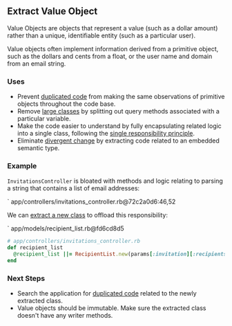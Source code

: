 ## Extract Value Object

Value Objects are objects that represent a value (such as a dollar amount)
rather than a unique, identifiable entity (such as a particular user).

Value objects often implement information derived from a primitive object, such
as the dollars and cents from a float, or the user name and domain from an email
string.

### Uses

* Prevent [duplicated code](#duplicated-code) from making the same observations
  of primitive objects throughout the code base.
* Remove [large classes](#large-class) by splitting out query methods associated
  with a particular variable.
* Make the code easier to understand by fully encapsulating related logic into a
  single class, following the [single responsibility
  principle](#single-responsibility-principle).
* Eliminate [divergent change](#divergent-change) by extracting code related to
  an embedded semantic type.

### Example

`InvitationsController` is bloated with methods and logic relating to parsing a
string that contains a list of email addresses:

` app/controllers/invitations_controller.rb@72c2a0d6:46,52

We can [extract a new class](#extract-class) to offload this responsibility:

` app/models/recipient_list.rb@fd6cd8d5

``` ruby
# app/controllers/invitations_controller.rb
def recipient_list
  @recipient_list ||= RecipientList.new(params[:invitation][:recipients])
end
```

### Next Steps

* Search the application for [duplicated code](#duplicated-code) related to the
  newly extracted class.
* Value objects should be immutable. Make sure the extracted class doesn't have
  any writer methods.
